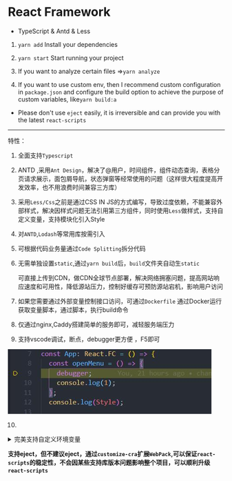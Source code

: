 # React Framework

- TypeScript & Antd & Less

1. `yarn add`  Install your dependencies

2. `yarn start` Start running your project

3. If you want to analyze certain files =>`yarn analyze`

4. If you want to use custom env, then I recommend custom configuration in `package.json` and configure the build option to achieve the purpose of custom variables, like`yarn build:a`


- Please don't use `eject` easily, it is irreversible and can provide you with the latest `react-scripts`



------

特性：

1. 全面支持`Typescript`

2. ANTD ,采用`Ant Design`，解决了@用户，时间组件，组件动态查询，表格分页请求展示，面包屑导航，状态弹窗等经常使用的问题（这样很大程度提高开发效率，也不用浪费时间兼容三方库）

3. 采用`Less/Css`之前是通过CSS IN JS的方式编写，导致过度依赖，不能兼容外部样式，解决因样式问题无法引用第三方组件，同时使用`Less`做样式，支持自定义变量，支持模块化引入Style

4. 对`ANTD`,`Lodash`等常用库按需引入

5. 可根据代码业务量通过`Code Splitting`拆分代码

6. 无需单独设置`static`,通过`yarn build`后，`build`文件夹自动生`static`
    
    可直接上传到CDN，做CDN全球节点部署，解决网络拥塞问题，提高网站响应速度和可用性，降低源站压力，控制好缓存可预防源站宕机，影响用户访问 

7. 如果您需要通过外部变量控制接口访问，可通过`Dockerfile` 通过Docker运行获取变量脚本，通过脚本，执行build命令

8. 仅通过nginx,Caddy搭建简单的服务即可，减轻服务端压力

9. 支持vscode调试，断点，debugger更方便 ，F5即可

![img](./docs/img/20191218155632.jpg)

10.  
<details>
  <summary>完美支持自定义环境变量</summary>
  <p>Windows (cmd.exe)</p>
<pre><code> set "REACT_APP_NOT_SECRET_CODE=abcdef" && npm start</pre></code> 
(Note: Quotes around the variable assignment are required to avoid a trailing whitespace.)

<p>Windows (Powershell)</p>
<pre><code>($env:REACT_APP_NOT_SECRET_CODE = "abcdef") -and (npm start)</pre></code> 
<p>Linux, macOS (Bash)</p>
<pre><code>REACT_APP_NOT_SECRET_CODE=abcdef npm start</pre></code> 
</details>





**支持eject，但不建议eject，通过`customize-cra`扩展`WebPack`,可以保证`react-scripts`的稳定性，不会因某些支持库版本问题影响整个项目，可以顺利升级`react-scripts`**
